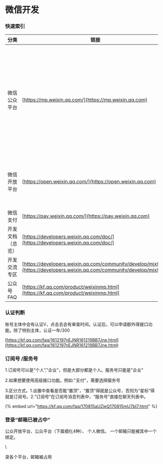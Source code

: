 # 微信开发

### 快速索引

| 分类       | 链接                                                                                                                       | 描述                             |
| -------- | ------------------------------------------------------------------------------------------------------------------------ | ------------------------------ |
| 微信公众平台   | [https://mp.weixin.qq.com/](https://mp.weixin.qq.com)                                                                    | 公众号分为4种->订阅号、服务号、小程序、企业微信（企业号） |
| 微信开放平台   | [https://open.weixin.qq.com/](https://open.weixin.qq.com)                                                                | 开发人员。移动端，网站等                   |
| 微信支付     | [https://pay.weixin.qq.com/](https://pay.weixin.qq.com)                                                                  | 还没用过                           |
| 开发文档（总览） | [https://developers.weixin.qq.com/doc/](https://developers.weixin.qq.com/doc/)                                           |                                |
| 开发交流专区   | [https://developers.weixin.qq.com/community/develop/mixflow](https://developers.weixin.qq.com/community/develop/mixflow) |                                |
| 公众号FAQ   | [https://kf.qq.com/product/weixinmp.html](https://kf.qq.com/product/weixinmp.html)                                       |                                |

### 认证判断

&#x20;账号主体中会有认证V，点击去会有审查时间。认证后，可以申请额外得接口功能。除了特别主体，认证一年/300

[https://kf.qq.com/faq/1612197nEJNR161219BB7Jne.html](https://kf.qq.com/faq/1612197nEJNR161219BB7Jne.html)

### 订阅号 /服务号

1.订阅号可以是“个人”,"企业"，但是大部分都是个人。服务号只能是"企业"

2.如果想要使用高级接口功能。例如:"支付"，需要选择服务号

3.区分方式。1.设置中查看是否能“置顶”，“置顶”得就是公众号，否则为“星标”得就是订阅号。2.“订阅号”在订阅号消息列表中，“服务号”直接在聊天列表中。

{% embed url="https://kf.qq.com/faq/170815aUZjeQ170815mU7bI7.html" %}

### 登录“邮箱已被占中”

公众开放平台、公众平台（下属细化4种）、 个人微信。 一个邮箱只能被其中一个绑定。



\


录各个平台，邮箱被占用

